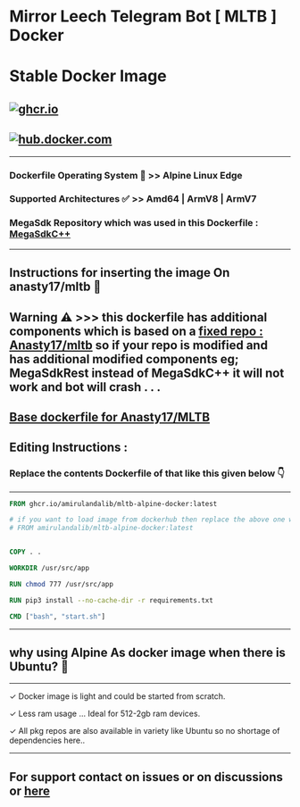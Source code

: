 # Mirror Leech Telegram Bot [ MLTB ] Docker

# Stable Docker Image 

## [![ghcr.io](https://github.com/amirulandalib/mltb-alpine-docker/actions/workflows/github-container-deploy.yml/badge.svg)](https://github.com/amirulandalib/mltb-alpine-docker/actions/workflows/github-container-deploy.yml)
## [![hub.docker.com](https://github.com/AmirulAndalib/MLTB-ALPINE-DOCKER/actions/workflows/dockerhub-push.yml/badge.svg)](https://github.com/AmirulAndalib/MLTB-ALPINE-DOCKER/actions/workflows/dockerhub-push.yml)

---
### Dockerfile Operating System 💽 >> Alpine Linux Edge 

### Supported Architectures ✅  >> Amd64 | ArmV8 | ArmV7

### MegaSdk Repository which was used in this Dockerfile : [MegaSdkC++](https://github.com/meganz/sdk)
---

## Instructions for inserting the image On anasty17/mltb 🧰

## Warning ⚠️ >>> this dockerfile has additional components which is based on a [fixed repo : Anasty17/mltb](https://github.com/anasty17/mirror-leech-telegram-bot) so if your repo is modified and has additional modified components eg; MegaSdkRest instead of MegaSdkC++ it will not work and bot will crash . . .

## [Base dockerfile for Anasty17/MLTB](https://github.com/anasty17/mirror-leech-telegram-bot/blob/master/Dockerfile)

## Editing Instructions :

### Replace the contents Dockerfile of that like this given below 👇

---
```dockerfile
FROM ghcr.io/amirulandalib/mltb-alpine-docker:latest

# if you want to load image from dockerhub then replace the above one with this one 👇
# FROM amirulandalib/mltb-alpine-docker:latest


COPY . .

WORKDIR /usr/src/app

RUN chmod 777 /usr/src/app

RUN pip3 install --no-cache-dir -r requirements.txt

CMD ["bash", "start.sh"]
```
---



## why using Alpine As docker image when there is Ubuntu? 🤔
 
---

 ✓ Docker image is light and could be started from scratch.

 ✓ Less ram usage ... Ideal for 512-2gb ram devices.

 ✓ All pkg repos are also available in variety like Ubuntu so no shortage of dependencies here..

---


## For support contact on issues or on discussions or [here](https://t.me/kangershub)



